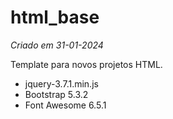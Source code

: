 # html_base
*Criado em 31-01-2024*

Template para novos projetos HTML.
- jquery-3.7.1.min.js
- Bootstrap 5.3.2
- Font Awesome 6.5.1

